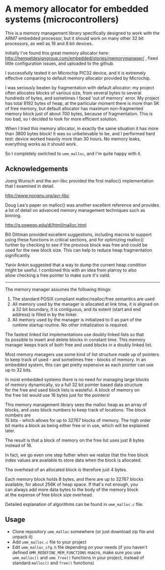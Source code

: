 
A memory allocator for embedded systems (microcontrollers)
==========================================================

This is a memory management library specifically designed to work with the   
ARM7 embedded processor, but it should work on many other 32 bit processors, 
as well as 16 and 8 bit devices.

Initially I've found this great memory allocator here:
http://hempeldesigngroup.com/embedded/stories/memorymanager/ ,
fixed little configuration issues, and uploaded to the github.

I successfully tested it on Microchip PIC32 device, and it is
extremely effective comparing to default memory allocator provided by Microchip.

I was seriously beaten by fragmentation with default allocator: my project often
allocates blocks of various size, from several bytes to several hundreds of bytes,
and sometimes I faced 'out of memory' error.
My project has total 8192 bytes of heap, at the particular moment there is more
than 5K of free memory, but default allocator has maximum non-fragmented
memory block just of about 700 bytes, because of fragmentation.
This is too bad, so I decided to look for more efficient solution. 

When I tried this memory allocator, in exactly the same situation it has more
than 3800 bytes block! It was so unbelievable to be, and I performed hard test:
device worked heavily more than 30 hours. No memory leaks, everything works
as it should work.

So I completely switched to ```umm_malloc```, and I'm quite happy with it.


Acknowledgements                                                             
----------------

Joerg Wunsch and the avr-libc provided the first malloc() implementation     
that I examined in detail.                                                   
                                                                             
http://www.nongnu.org/avr-libc                                               
                                                                             
Doug Lea's paper on malloc() was another excellent reference and provides    
a lot of detail on advanced memory management techniques such as binning.    
                                                                             
http://g.oswego.edu/dl/html/malloc.html                                      
                                                                             
Bill Dittman provided excellent suggestions, including macros to support     
using these functions in critical sections, and for optimizing realloc()     
further by checking to see if the previous block was free and could be       
used for the new block size. This can help to reduce heap fragmentation      
significantly.                                                               
                                                                             
Yaniv Ankin suggested that a way to dump the current heap condition          
might be useful. I combined this with an idea from plarroy to also           
allow checking a free pointer to make sure it's valid.                       

---------------------------------------------------------------

The memory manager assumes the following things:                           
                                                                           
1. The standard POSIX compliant malloc/realloc/free semantics are used     
2. All memory used by the manager is allocated at link time, it is aligned 
   on a 32 bit boundary, it is contiguous, and its extent (start and end   
   address) is filled in by the linker.                                    
3. All memory used by the manager is initialized to 0 as part of the       
   runtime startup routine. No other initialization is required.           
                                                                           
The fastest linked list implementations use doubly linked lists so that    
its possible to insert and delete blocks in constant time. This memory     
manager keeps track of both free and used blocks in a doubly linked list.  
                                                                           
Most memory managers use some kind of list structure made up of pointers   
to keep track of used - and sometimes free - blocks of memory. In an       
embedded system, this can get pretty expensive as each pointer can use     
up to 32 bits.                                                             
                                                                           
In most embedded systems there is no need for managing large blocks        
of memory dynamically, so a full 32 bit pointer based data structure       
for the free and used block lists is wasteful. A block of memory on        
the free list would use 16 bytes just for the pointers!                    
                                                                           
This memory management library sees the malloc heap as an array of blocks, 
and uses block numbers to keep track of locations. The block numbers are   
15 bits - which allows for up to 32767 blocks of memory. The high order    
bit marks a block as being either free or in use, which will be explained  
later.                                                                     
                                                                           
The result is that a block of memory on the free list uses just 8 bytes    
instead of 16.                                                             
                                                                           
In fact, we go even one step futher when we realize that the free block    
index values are available to store data when the block is allocated.      
                                                                           
The overhead of an allocated block is therefore just 4 bytes.              
                                                                           
Each memory block holds 8 bytes, and there are up to 32767 blocks          
available, for about 256K of heap space. If that's not enough, you         
can always add more data bytes to the body of the memory block             
at the expense of free block size overhead.                                
                                                                           
Detailed explanation of algorithms can be found in ```umm_malloc.c``` file.

Usage
-----

 - Clone repository ```umm_malloc``` somewhere (or just download zip file and unpack it)
 - Add ```umm_malloc.c``` file to your project
 - Edit ```umm_malloc_cfg.h``` file depending on your needs
   (if you haven't defined ```UMM_REDEFINE_MEM_FUNCTIONS``` macro, make sure you use
   ```umm_malloc()``` and ```umm_free()``` functions in your project, instead of standard
   ```malloc()``` and ```free()``` functions)


